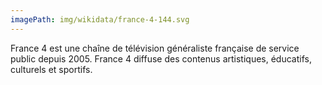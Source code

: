 ```yaml
---
imagePath: img/wikidata/france-4-144.svg
---
```


France 4 est une chaîne de télévision généraliste française de service public depuis 2005.
France 4 diffuse des contenus artistiques, éducatifs, culturels et sportifs.
